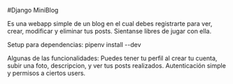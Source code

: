 #Django MiniBlog

Es una webapp simple de un blog en el cual debes registrarte para ver, crear, modificar y eliminar tus posts.
Sientanse libres de jugar con ella.

Setup para dependencias:
pipenv install --dev

Algunas de las funcionalidades:
Puedes tener tu perfil al crear tu cuenta, subir una foto, descripcion, y ver tus posts realizados.
Autenticación simple y permisos a ciertos users.
